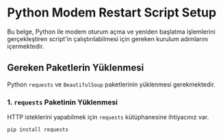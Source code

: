 # Python Modem Restart Script Setup

Bu belge, Python ile modem oturum açma ve yeniden başlatma işlemlerini gerçekleştiren script'in çalıştırılabilmesi için gereken kurulum adımlarını içermektedir.

## Gereken Paketlerin Yüklenmesi

Python `requests` ve `BeautifulSoup` paketlerinin yüklenmesi gerekmektedir.

### 1. `requests` Paketinin Yüklenmesi
HTTP isteklerini yapabilmek için `requests` kütüphanesine ihtiyacınız var.

```bash
pip install requests
